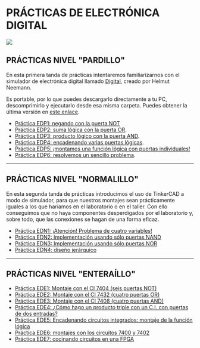 # PRÁCTICAS DE ELECTRÓNICA DIGITAL
![](http://universitariosmagazine.com/site/images/easyblog_articles/468/EDIGI1.jpg)

## PRÁCTICAS NIVEL "PARDILLO"
En esta primera tanda de prácticas intentaremos familiarizarnos con el simulador de electrónica digital llamado [Digital](https://github.com/hneemann/Digital), creado por Helmut Neemann.


Es portable, por lo que puedes descargarlo directamente a tu PC, descomprimirlo y ejecutarlo desde esa misma carpeta. Puedes obtener la última versión en [este enlace](https://github.com/hneemann/Digital/releases/latest/download/Digital.zip).


- [Práctica EDP1: negando con la puerta NOT](https://docs.google.com/document/d/1iJ7cgN0mHJPqaK3BvxQqF3LkJ6-RF1aSGijMy5XQ0tE/edit?usp=sharing)
- [Práctica EDP2: suma lógica con la puerta OR](https://docs.google.com/document/d/16xrWl8jMmzKoYxqX6NTzNjuZ71b9dSwJ4VkPjFY5-TM/edit?usp=sharing).
- [Práctica EDP3: producto lógico con la puerta AND](https://docs.google.com/document/d/1u73ao8wDyz9fFljM4bG6DNkKU4XxFfQ1AuwCUWMiq28/edit?usp=sharing).
- [Práctica EDP4: encadenando varias puertas lógicas](https://docs.google.com/document/d/1bdw3e9Erm9FsB00Kx1SQnLC203BLAb3nKIdk5DczRiw/edit?usp=sharing).
- [Práctica EDP5: ¡montamos una función lógica con puertas individuales!](https://docs.google.com/document/d/1vriLMRIuCsvPjZ58Ncf7YH7GbfpxsX0AVBab1EQ3R-g/edit?usp=sharing)
- [Práctica EDP6: resolvemos un sencillo problema](https://docs.google.com/document/d/1aRf5Wr2FV-swbWl786TwomWAKs7pgPae61kL5NNn6qQ/edit?usp=sharing).

---

## PRÁCTICAS NIVEL "NORMALILLO"
En esta segunda tanda de prácticas introducimos el uso de TinkerCAD a modo de simulador, para que nuestros montajes sean prácticamente iguales a los que haríamos en el laboratorio o en el taller. Con ello conseguimos que no haya componentes desperdigados por el laboratorio y, sobre todo, que las conexiones se hagan de una forma eficaz.
- [Práctica EDN1: ¡Atención! Problema de cuatro variables!](https://docs.google.com/document/d/1wjVYV0ByisFKx-ZqGN7RENUextBWxRXM0FPjzUDkCD4/edit?usp=sharing)
- [Práctica EDN2: Implementación usando sólo puertas NAND](https://docs.google.com/document/d/1wp0lOkRqFxteHui-TUW9zNRic3pNw9Lpjusm5yMpwYw/edit?usp=sharing)
- [Práctica EDN3: Implementación usando sólo puertas NOR](https://docs.google.com/document/d/1Gor21Bwkm1VdCeqKtPy6x26LibsbQd-CsmzdF0UDmgs/edit?usp=sharing)
- [Práctica EDN4: diseño jerárquico](https://docs.google.com/document/d/1rNWAa8nmBC_FP3tSqLvQZZbhWdToVCjy4gmE5koF57s/edit?usp=sharing)

---

## PRÁCTICAS NIVEL "ENTERAÍLLO"
- [Práctica EDE1: Montaje con el CI 7404 (seis puertas NOT)](https://docs.google.com/document/d/1b04vEMxRm1rEgOKExYpJKljOWXm25HrGtVi_b0v29NA/edit?usp=sharing)
- [Práctica EDE2: Montaje con el CI 7432 (cuatro puertas OR)](https://docs.google.com/document/d/1-bqMl0JUVwx3ghfp4F5d_BMzcj7JYDjWFWAcRFJv_VU/edit?usp=sharing)
- [Práctica EDE3: Montaje con el CI 7408 (cuatro puertas AND)](https://docs.google.com/document/d/1Wf2M-g856S0VqZ-D0C4i7EqOfq4I2KgHtzSvCfaYvMk/edit?usp=sharing)
- [Práctica EDE4: ¿Cómo hago un producto triple con un C.I. con puertas de dos entradas?](https://docs.google.com/document/d/1ao33jIwb_faE9Yd3v6Vti2owKyNpyzgepFPd1kpwP9g/edit?usp=sharing)
- [Práctica EDE5: Encadenando circuitos integrados: montaje de la función lógica](https://docs.google.com/document/d/1gKa4T2fFGErSOhpl_E8x34gzutdzheSwnMskrflt8Fo/edit?usp=sharing)
- [Práctica EDE6: montajes con los circuitos 7400 y 7402](https://docs.google.com/document/d/1WwYWsK6oJwx2N0A4vPz3M-rFbft4gMyUPVGETQnBbcM/edit?usp=sharing)
- [Práctica EDE7: cocinando circuitos en una FPGA](https://docs.google.com/document/d/1qq0f5nsUdE1yMsidzCuQtPbROwR6EshtIsp-VMoSnQc/edit?usp=sharing)
